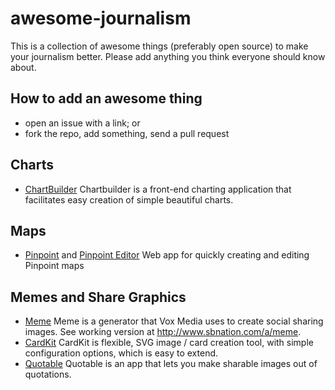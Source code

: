 # awesome-journalism

This is a collection of awesome things (preferably open source) to make your journalism better. Please add anything you think everyone should know about.

## How to add an awesome thing

 - open an issue with a link; or
 - fork the repo, add something, send a pull request

## Charts

 - [ChartBuilder](https://github.com/Quartz/Chartbuilder/) Chartbuilder is a front-end charting application that facilitates easy creation of simple beautiful charts.

## Maps

 - [Pinpoint](https://github.com/dowjones/pinpoint) and [Pinpoint Editor](https://github.com/dowjones/pinpoint-editor) Web app for quickly creating and editing Pinpoint maps

## Memes and Share Graphics

 - [Meme](https://github.com/voxmedia/meme) Meme is a generator that Vox Media uses to create social sharing images. See working version at http://www.sbnation.com/a/meme.
 - [CardKit](https://github.com/times/cardkit) CardKit is flexible, SVG image / card creation tool, with simple configuration options, which is easy to extend.
 - [Quotable](https://github.com/nprapps/quotable) Quotable is an app that lets you make sharable images out of quotations.

